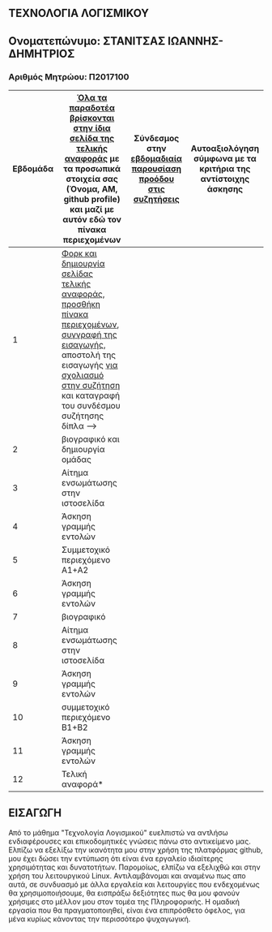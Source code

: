 ## ΤΕΧΝΟΛΟΓΙΑ ΛΟΓΙΣΜΙΚΟΥ

## Ονοματεπώνυμο: ΣΤΑΝΙΤΣΑΣ ΙΩΑΝΝΗΣ-ΔΗΜΗΤΡΙΟΣ

### Αριθμός Μητρώου: Π2017100


| Εβδομάδα | [Όλα τα παραδοτέα βρίσκονται στην ίδια σελίδα της τελικής αναφοράς](https://courses-ionio.github.io/help/deliverables/) με τα προσωπικά στοιχεία σας (Όνομα, ΑΜ, github profile) και μαζί με αυτόν εδώ τον πίνακα περιεχομένων | Σύνδεσμος στην [εβδομαδιαία παρουσίαση προόδου στις συζητήσεις](https://github.com/courses-ionio/help/discussions/categories/show-and-tell) | Αυτοαξιολόγηση σύμφωνα με τα κριτήρια της αντίστοιχης άσκησης |
| --- | --- | --- | --- |
| 1 | [Φορκ και δημιουργία σελίδας τελικής αναφοράς](https://courses-ionio.github.io/help/guide/), [προσθήκη πίνακα περιεχομένων](https://raw.githubusercontent.com/courses-ionio/sw/master/README.md), [συγγραφή της εισαγωγής](https://courses-ionio.github.io/help/intro/), αποστολή της εισαγωγής [για σχολιασμό στην συζήτηση](https://github.com/courses-ionio/help/discussions/categories/show-and-tell) και καταγραφή του συνδέσμου συζήτησης δίπλα --> | | |
| 2 | βιογραφικό και δημιουργία ομάδας | | |
| 3 | Αίτημα ενσωμάτωσης στην ιστοσελίδα | | |
| 4 | Άσκηση γραμμής εντολών | | |
| 5 | Συμμετοχικό περιεχόμενο A1+A2 | | |
| 6 | Άσκηση γραμμής εντολών | | |
| 7 | βιογραφικό | | |
| 8 | Αίτημα ενσωμάτωσης στην ιστοσελίδα | | |
| 9 | Άσκηση γραμμής εντολών | | |
| 10 | συμμετοχικό περιεχόμενο B1+B2 | | |
| 11 | Άσκηση γραμμής εντολών | | |
| 12 | Τελική αναφορά* | | |

## ΕΙΣΑΓΩΓΗ

Από το μάθημα "Τεχνολογία Λογισμικού" ευελπιστώ να αντλήσω ενδιαφέρουσες και επικοδομητικές γνώσεις πάνω στο αντικείμενο μας.
Ελπίζω να εξελίξω την ικανότητα μου στην χρήση της πλατφόρμας github, μου έχει δώσει την εντύπωση ότι είναι ένα εργαλείο
ιδιαίτερης χρησιμότητας και δυνατοτήτων. Παρομοίως, ελπίζω να εξελιχθώ και στην χρήση του λειτουργικού Linux. 
Αντιλαμβάνομαι και αναμένω πως απο αυτά, σε συνδυασμό με άλλα εργαλεία και λειτουργίες που ενδεχομένως θα χρησιμοποιήσουμε,
θα εισπράξω δεξιότητες πως θα μου φανούν χρήσιμες στο μέλλον μου στον τομέα της Πληροφορικής.
Η ομαδική εργασία που θα πραγματοποιηθεί, είναι ένα επιπρόσθετο όφελος, για μένα κυρίως κάνοντας την περισσότερο ψυχαγωγική. 
